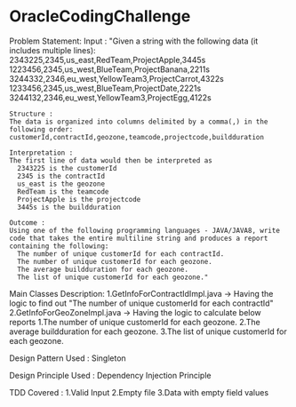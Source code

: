 # OracleCodingChallenge

Problem Statement:
	Input : 
	"Given a string with the following data (it includes multiple lines):
	2343225,2345,us_east,RedTeam,ProjectApple,3445s
	1223456,2345,us_west,BlueTeam,ProjectBanana,2211s
	3244332,2346,eu_west,YellowTeam3,ProjectCarrot,4322s
	1233456,2345,us_west,BlueTeam,ProjectDate,2221s
	3244132,2346,eu_west,YellowTeam3,ProjectEgg,4122s
	
	Structure : 
	The data is organized into columns delimited by a comma(,) in the following order:
	customerId,contractId,geozone,teamcode,projectcode,buildduration
	
	Interpretation :
	The first line of data would then be interpreted as
	  2343225 is the customerId
	  2345 is the contractId
	  us_east is the geozone
	  RedTeam is the teamcode
	  ProjectApple is the projectcode
	  3445s is the buildduration
	
	Outcome :
	Using one of the following programming languages - JAVA/JAVA8, write code that takes the entire multiline string and produces a report containing the following:
	  The number of unique customerId for each contractId.
	  The number of unique customerId for each geozone.
	  The average buildduration for each geozone.
	  The list of unique customerId for each geozone."
	  
Main Classes Description:
	1.GetInfoForContractIdImpl.java -> Having the logic to find out "The number of unique customerId for each contractId"
	2.GetInfoForGeoZoneImpl.java -> Having the logic to calculate below reports
		1.The number of unique customerId for each geozone.
		2.The average buildduration for each geozone.
		3.The list of unique customerId for each geozone.
		
Design Pattern Used : Singleton

Design Principle Used : Dependency Injection Principle

TDD Covered : 
	1.Valid Input
	2.Empty file
	3.Data with empty field values
	
